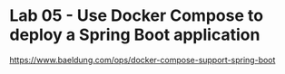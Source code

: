 # Lab 05 - Use Docker Compose to deploy a Spring Boot application

https://www.baeldung.com/ops/docker-compose-support-spring-boot
